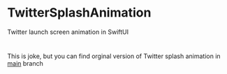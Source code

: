 # TwitterSplashAnimation
Twitter launch screen animation in SwiftUI

# 
This is joke, but you can find orginal version of Twitter splash animation in [main](https://github.com/AliAghamirbabaei/TwitterSplashAnimation) branch
